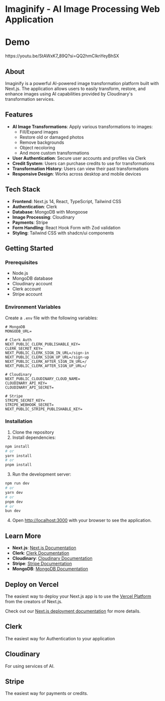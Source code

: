 # Imaginify - AI Image Processing Web Application

<h1>Demo</h1> https://youtu.be/StAWxK7_89Q?si=QQ2hmCIknYeyBhSX </br>

## About

Imaginify is a powerful AI-powered image transformation platform built with Next.js. The application allows users to easily transform, restore, and enhance images using AI capabilities provided by Cloudinary's transformation services.

## Features

- **AI Image Transformations**: Apply various transformations to images:
  - Fill/Expand images
  - Restore old or damaged photos
  - Remove backgrounds
  - Object recoloring
  - And more custom transformations
- **User Authentication**: Secure user accounts and profiles via Clerk
- **Credit System**: Users can purchase credits to use for transformations
- **Transformation History**: Users can view their past transformations
- **Responsive Design**: Works across desktop and mobile devices

## Tech Stack

- **Frontend**: Next.js 14, React, TypeScript, Tailwind CSS
- **Authentication**: Clerk
- **Database**: MongoDB with Mongoose
- **Image Processing**: Cloudinary
- **Payments**: Stripe
- **Form Handling**: React Hook Form with Zod validation
- **Styling**: Tailwind CSS with shadcn/ui components

## Getting Started

### Prerequisites

- Node.js
- MongoDB database
- Cloudinary account
- Clerk account
- Stripe account

### Environment Variables

Create a `.env` file with the following variables:

```
# MongoDB
MONGODB_URL=

# Clerk Auth
NEXT_PUBLIC_CLERK_PUBLISHABLE_KEY=
CLERK_SECRET_KEY=
NEXT_PUBLIC_CLERK_SIGN_IN_URL=/sign-in
NEXT_PUBLIC_CLERK_SIGN_UP_URL=/sign-up
NEXT_PUBLIC_CLERK_AFTER_SIGN_IN_URL=/
NEXT_PUBLIC_CLERK_AFTER_SIGN_UP_URL=/

# Cloudinary
NEXT_PUBLIC_CLOUDINARY_CLOUD_NAME=
CLOUDINARY_API_KEY=
CLOUDINARY_API_SECRET=

# Stripe
STRIPE_SECRET_KEY=
STRIPE_WEBHOOK_SECRET=
NEXT_PUBLIC_STRIPE_PUBLISHABLE_KEY=
```

### Installation

1. Clone the repository
2. Install dependencies:

```bash
npm install
# or
yarn install
# or
pnpm install
```

3. Run the development server:

```bash
npm run dev
# or
yarn dev
# or
pnpm dev
# or
bun dev
```

4. Open [http://localhost:3000](http://localhost:3000) with your browser to see the application.

## Learn More

- **Next.js**: [Next.js Documentation](https://nextjs.org/docs)
- **Clerk**: [Clerk Documentation](https://clerk.com/docs)
- **Cloudinary**: [Cloudinary Documentation](https://cloudinary.com/documentation)
- **Stripe**: [Stripe Documentation](https://stripe.com/docs)
- **MongoDB**: [MongoDB Documentation](https://docs.mongodb.com/)

## Deploy on Vercel

The easiest way to deploy your Next.js app is to use the [Vercel Platform](https://vercel.com/new?utm_medium=default-template&filter=next.js&utm_source=create-next-app&utm_campaign=create-next-app-readme) from the creators of Next.js.

Check out our [Next.js deployment documentation](https://nextjs.org/docs/deployment) for more details.

## Clerk 
The easiest way for Authentication to your application

## Cloudinary 
For using services of AI.

## Stripe 
The easiest way for payments or credits.
